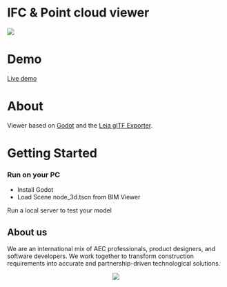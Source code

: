# IFC & Point cloud viewer

[<img src="https://s3.us-east-1.amazonaws.com/everse.assets/GithubReadme/GodotRevit.png">](https://github.com/EverseDevelopment/Viewer.Godot.Revit/wiki)
<br/>

# Demo
[Live demo](https://godotviewer.e-verse.com/)

# About
Viewer based on [Godot](https://godotengine.org/) and the [Leia glTF Exporter](https://e-verse.com/leia-plugin/). 

# Getting Started

### Run on your PC

- Install Godot
- Load Scene node_3d.tscn from BIM Viewer

Run a local server to test your model

## About us ##

We are an international mix of AEC professionals, product designers, and software developers. We work together to transform construction requirements into accurate and partnership-driven technological solutions.

<p align="center" width="100%">
    <a href="https://www.e-verse.com/">
    <img src="https://s3.amazonaws.com/everse.assets/GithubReadme/e-verse_logo_no+slogan.jpg" align="center">
    </a>
</p>
